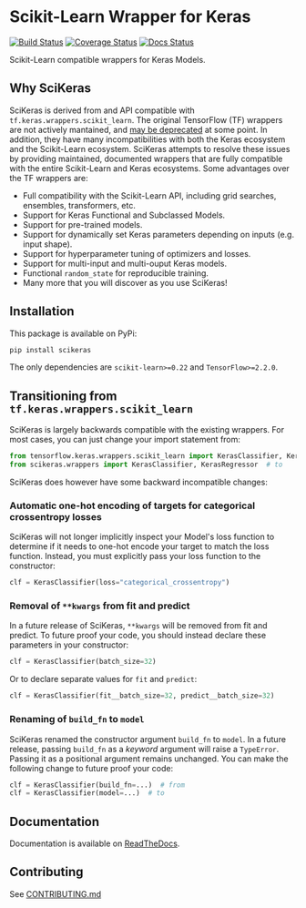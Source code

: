 # Scikit-Learn Wrapper for Keras

[![Build Status](https://github.com/adriangb/scikeras/workflows/Tests/badge.svg)](https://github.com/adriangb/scikeras/actions?query=workflow%3ATests+branch%3Amaster)
[![Coverage Status](https://codecov.io/gh/adriangb/scikeras/branch/master/graph/badge.svg)](https://codecov.io/gh/adriangb/scikeras)
[![Docs Status](https://readthedocs.org/projects/docs/badge/?version=latest)](https://scikeras.readthedocs.io/en/latest/?badge=latest)

Scikit-Learn compatible wrappers for Keras Models.

## Why SciKeras

SciKeras is derived from and API compatible with `tf.keras.wrappers.scikit_learn`. The original TensorFlow (TF) wrappers are not actively mantained,
and [may be deprecated](https://github.com/tensorflow/tensorflow/pull/37201#pullrequestreview-391650001) at some point.
In addition, they have many incompatibilities with both the Keras ecosystem and the Scikit-Learn ecosystem.
SciKeras attempts to resolve these issues by providing maintained, documented wrappers that are fully compatible with the
entire Scikit-Learn and Keras ecosystems. Some advantages over the TF wrappers are:

* Full compatibility with the Scikit-Learn API, including grid searches, ensembles, transformers, etc.
* Support for Keras Functional and Subclassed Models.
* Support for pre-trained models.
* Support for dynamically set Keras parameters depending on inputs (e.g. input shape).
* Support for hyperparameter tuning of optimizers and losses.
* Support for multi-input and multi-ouput Keras models.
* Functional `random_state` for reproducible training.
* Many more that you will discover as you use SciKeras!

## Installation

This package is available on PyPi:

```bash
pip install scikeras
```

The only dependencies are `scikit-learn>=0.22` and `TensorFlow>=2.2.0`.

## Transitioning from `tf.keras.wrappers.scikit_learn`

SciKeras is largely backwards compatible with the existing wrappers. For most cases, you can just change your import statement from:

```python
from tensorflow.keras.wrappers.scikit_learn import KerasClassifier, KerasRegressor  # from
from scikeras.wrappers import KerasClassifier, KerasRegressor  # to
```

SciKeras does however have some backward incompatible changes:

### Automatic one-hot encoding of targets for categorical crossentropy losses

SciKeras will not longer implicitly inspect your Model's loss function to determine if
it needs to one-hot encode your target to match the loss function. Instead, you must explicitly
pass your loss function to the constructor:

```python
clf = KerasClassifier(loss="categorical_crossentropy")
```

### Removal of `**kwargs` from fit and predict

In a future release of SciKeras, `**kwargs` will be removed from fit and predict. To future
proof your code, you should instead declare these parameters in your constructor:

```python
clf = KerasClassifier(batch_size=32)
```

Or to declare separate values for `fit` and `predict`:

```python
clf = KerasClassifier(fit__batch_size=32, predict__batch_size=32)
```

### Renaming of `build_fn` to `model`

SciKeras renamed the constructor argument `build_fn` to `model`. In a future release,
passing `build_fn` as a _keyword_ argument will raise a `TypeError`. Passing it as a positional
argument remains unchanged. You can make the following change to future proof your code:

```python
clf = KerasClassifier(build_fn=...)  # from
clf = KerasClassifier(model=...)  # to
```

## Documentation

Documentation is available on [ReadTheDocs](https://scikeras.readthedocs.io/en/latest/).

## Contributing

See [CONTRIBUTING.md](https://github.com/adriangb/scikeras/blob/master/CONTRIBUTING.md)
